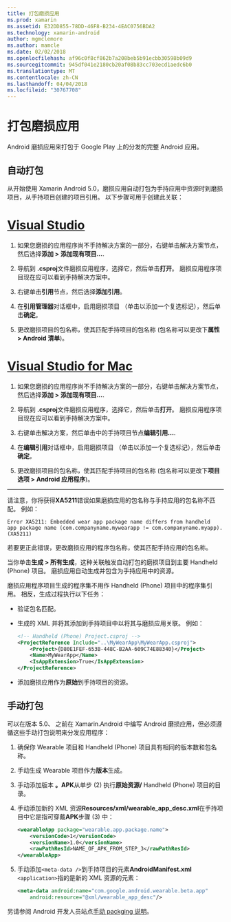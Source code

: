 ```yaml
---
title: 打包磨损应用
ms.prod: xamarin
ms.assetid: E32DD855-78DD-46F8-B234-4EAC0756BDA2
ms.technology: xamarin-android
author: mgmclemore
ms.author: mamcle
ms.date: 02/02/2018
ms.openlocfilehash: af96c0f8cf862b7a208beb5b91ecbb30598b09d9
ms.sourcegitcommit: 945df041e2180cb20af08b83cc703ecd1aedc6b0
ms.translationtype: MT
ms.contentlocale: zh-CN
ms.lasthandoff: 04/04/2018
ms.locfileid: "30767708"
---
```

# <a name="packaging-wear-apps"></a>打包磨损应用

Android 磨损应用来打包于 Google Play 上的分发的完整 Android 应用。 

## <a name="automatic-packaging"></a>自动打包

从开始使用 Xamarin Android 5.0，磨损应用自动打包为手持应用中资源时到磨损项目，从手持项目创建的项目引用。 以下步骤可用于创建此关联： 

# <a name="visual-studiotabvswin"></a>[Visual Studio](#tab/vswin)

1. 如果您磨损的应用程序尚不手持解决方案的一部分，右键单击解决方案节点，然后选择**添加 > 添加现有项目...**.

2. 导航到 **.csproj**文件磨损应用程序，选择它，然后单击**打开**。 磨损应用程序项目现在应可以看到手持解决方案中。

3. 右键单击**引用**节点，然后选择**添加引用**。

4. 在**引用管理器**对话框中，启用磨损项目 （单击以添加一个复选标记），然后单击**确定**。

5. 更改磨损项目的包名称，使其匹配手持项目的包名称 (包名称可以更改下**属性 > Android 清单**)。

# <a name="visual-studio-for-mactabvsmac"></a>[Visual Studio for Mac](#tab/vsmac)

1. 如果您磨损的应用程序尚不手持解决方案的一部分，右键单击解决方案节点，然后选择**添加 > 添加现有项目...**.

2. 导航到 **.csproj**文件磨损应用程序，选择它，然后单击**打开**。 磨损应用程序项目现在应可以看到手持解决方案中。

3. 右键单击解决方案，然后单击中的手持项目节点**编辑引用...**.

4. 在**编辑引用**对话框中，启用磨损项目 （单击以添加一个复选标记），然后单击**确定**。

5. 更改磨损项目的包名称，使其匹配手持项目的包名称 (包名称可以更改下**项目选项 > Android 应用程序**)。

-----


请注意，你将获得**XA5211**错误如果磨损应用的包名称与手持应用的包名称不匹配。 例如：

```shell
Error XA5211: Embedded wear app package name differs from handheld 
app package name (com.companyname.mywearapp != com.companyname.myapp). (XA5211)
```

若要更正此错误，更改磨损应用的程序包名称，使其匹配手持应用的包名称。

当你单击**生成 > 所有生成**，这种关联触发自动打包的磨损项目到主要 Handheld (Phone) 项目。 磨损应用自动生成并包含为手持应用中的资源。

磨损应用程序项目生成的程序集不用作 Handheld (Phone) 项目中的程序集引用。 相反，生成过程执行以下任务：

-   验证包名匹配。 

-   生成的 XML 并将其添加到手持项目中以将其与磨损应用关联。 例如： 

    ```xml
    <!-- Handheld (Phone) Project.csproj -->
    <ProjectReference Include="..\MyWearApp\MyWearApp.csproj">
        <Project>{D80E1FEF-653B-448C-B2AA-609C74E88340}</Project>
        <Name>MyWearApp</Name>
        <IsAppExtension>True</IsAppExtension>
    </ProjectReference>
    ```

-   添加磨损应用作为**原始**到手持项目的资源。 


## <a name="manual-packaging"></a>手动打包

可以在版本 5.0、 之前在 Xamarin.Android 中编写 Android 磨损应用，但必须遵循这些手动打包说明来分发应用程序： 

1. 确保你 Wearable 项目和 Handheld (Phone) 项目具有相同的版本数和包名称。

2. 手动生成 Wearable 项目作为**版本**生成。

3. 手动添加版本 **。APK**从单步 (2) 执行**原始资源/** Handheld (Phone) 项目的目录。

4. 手动添加新的 XML 资源**Resources/xml/wearable_app_desc.xml**在手持项目中它是指可穿戴**APK**步骤 (3) 中：

    ```xml
    <wearableApp package="wearable.app.package.name">
        <versionCode>1</versionCode>
        <versionName>1.0</versionName>
        <rawPathResId>NAME_OF_APK_FROM_STEP_3</rawPathResId>
    </wearableApp>
    ```

5. 手动添加`<meta-data />`到手持项目的元素**AndroidManifest.xml** `<application>`指的是新的 XML 资源的元素：

    ```xml
    <meta-data android:name="com.google.android.wearable.beta.app"
        android:resource="@xml/wearable_app_desc"/>
    ```

另请参阅 Android 开发人员站点[手动 packging 说明](https://developer.android.com/training/wearables/apps/packaging.html#PackageManually)。

